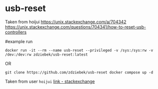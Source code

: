 # usb-reset

Taken from hoijui https://unix.stackexchange.com/a/704342
https://unix.stackexchange.com/questions/704341/how-to-reset-usb-controllers

#example run 

`docker run -it --rm --name usb-reset --privileged -v /sys:/sys:rw -v /dev:/dev:rw zdziebek/usb-reset:latest`

OR

`git clone https://github.com/zdziebek/usb-reset
docker compose up -d`


Taken from user `hoijui` [link - stackexchange](https://unix.stackexchange.com/questions/704341/how-to-reset-usb-controllers)
